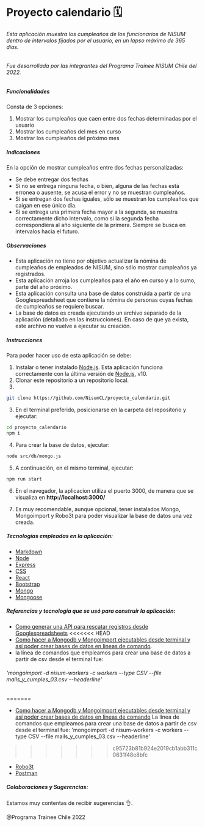 
# **Proyecto calendario 🗓️**

###### Esta aplicación muestra los cumpleaños de los funcionarios de NISUM dentro de intervalos fijados por el usuario, en un lapso máximo de 365 días.

###### Fue desarrollada por las integrantes del Programa Trainee NISUM Chile del 2022.

##### Funcionalidades

Consta de 3 opciones:

1. Mostrar los cumpleaños que caen entre dos fechas determinadas por el usuario
2. Mostrar los cumpleaños del mes en curso
3. Mostrar los cumpleaños del próximo mes

##### Indicaciones

En la opción de mostrar cumpleaños entre dos fechas personalizadas:

- Se debe entregar dos fechas
- Si no se entrega ninguna fecha, o bien, alguna de las fechas está erronea o ausente, se acusa el error y no se muestran cumpleaños.
- Si se entregan dos fechas iguales, sólo se muestran los cumpleaños que caigan en ese único día.
- Si se entrega una primera fecha mayor a la segunda, se muestra correctamente dicho intervalo, como si la segunda fecha correspondiera al año siguiente de la primera. Siempre se busca en intervalos hacia el futuro.

##### Observaciones

- Esta aplicación no tiene por objetivo actualizar la nómina de cumpleaños de empleados de NISUM, sino sólo mostrar cumpleaños ya registrados.
- Esta aplicación arroja los cumpleaños para el año en curso y a lo sumo, parte del año próximo.
- Esta aplicación consulta una base de datos construida a partir de una Googlespreadsheet que contiene la nómina de personas cuyas fechas de cumpleaños se requiere buscar.
- La base de datos es creada ejecutando un archivo separado de la aplicación (detallado en las instrucciones). En caso de que ya exista, este archivo no vuelve a ejecutar su creación.

##### Instrucciones
Para poder hacer uso de esta aplicación se debe:
1. Instalar o tener instalado [Node.js](https://nodejs.org/). Esta aplicación funciona correctamente con la última versión de [Node.js](https://nodejs.org/), v10.
2. Clonar este repositorio a un repositorio local.
3. 
```sh
git clone https://github.com/NisumCL/proyecto_calendario.git
```
3. En el terminal preferido, posicionarse en la carpeta del repositorio y ejecutar:

```sh
cd proyecto_calendario
npm i
```
4. Para crear la base de datos, ejecutar:
```sh
node src/db/mongo.js
```
5. A continuación, en el mismo terminal, ejecutar:

```sh
npm run start
```
6. En el navegador, la aplicacion utiliza el puerto 3000, de manera que se visualiza en **http://localhost:3000/**

7. Es muy recomendable, aunque opcional, tener instalados Mongo, Mongoimport y Robo3t para poder visualizar la base de datos una vez creada. 

##### Tecnologías empleadas en la aplicación:

- [Markdown](https://markdown.es/sintaxis-markdown/)
- [Node](https://nodejs.org/)
- [Express](http://expressjs.com/)
- [CSS](http://www.csszengarden.com/)
- [React](https://reactjs.org/)
- [Bootstrap](https://getbootstrap.com/)
- [Mongo](https://www.mongodb.com/)
- [Mongoose](https://mongoosejs.com/)

##### Referencias y tecnología que se usó para construir la aplicación:

- [Como generar una API para rescatar registros desde Googlespreadsheets](https://www.youtube.com/watch?v=crIC5JbS5tc)
<<<<<<< HEAD
- [Como hacer a Mongodb y Mongoimport ejecutables desde terminal y así poder crear bases de datos en lineas de comando](https://www.youtube.com/watch?v=nuQD3Xfr0KY).
- la línea de comandos que empleamos para crear una base de datos a partir de csv desde el terminal fue:
###### 'mongoimport -d nisum-workers -c workers --type CSV --file mails_y_cumples_03.csv --headerline'
=======
- [Como hacer a Mongodb y Mongoimport ejecutables desde terminal y así poder crear bases de datos en lineas de comando](https://www.youtube.com/watch?v=nuQD3Xfr0KY)
La línea de comandos que empleamos para crear una base de datos a partir de csv desde el terminal fue:
'mongoimport -d nisum-workers -c workers --type CSV --file mails_y_cumples_03.csv --headerline'
>>>>>>> c95723b81b924e2019cb1abb311c0631f48e8bfc
- [Robo3t](https://robomongo.org/)
- [Postman](https://www.postman.com/)


##### Colaboraciones y Sugerencias:
Estamos muy contentas de recibir sugerencias 👌.

@Programa Trainee Chile 2022